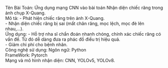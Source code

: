 Tên Bài Toán: Ứng dụng mạng CNN vào bài toán Nhận diện chiếc răng trong ảnh chụp X-Quang.<br>
Mô tả: - Phát hiện chiếc răng trên ảnh X-Quang.<br>
       - Nhận diện chiếc răng bị sai (mất chân răng, mọc lệch, mọc đè lên nhau,...).<br>
Ứng dụng: - Hỗ trợ nha sĩ chẩn đoán nhanh chóng, chính xác chiếc răng có vấn đề. Từ đó dễ dàng đưa ra phác đồ điều trị hiệu quả.<br>
          - Giảm chi phí cho bệnh nhân.<br>
Công nghệ sử dụng: Ngôn ngữ:   Python<br>
                   FrameWork:  Pytorch<br>
                   Mạng và mô hình nhận diện: CNN, YOLOv5, YOLOv8.<br>
